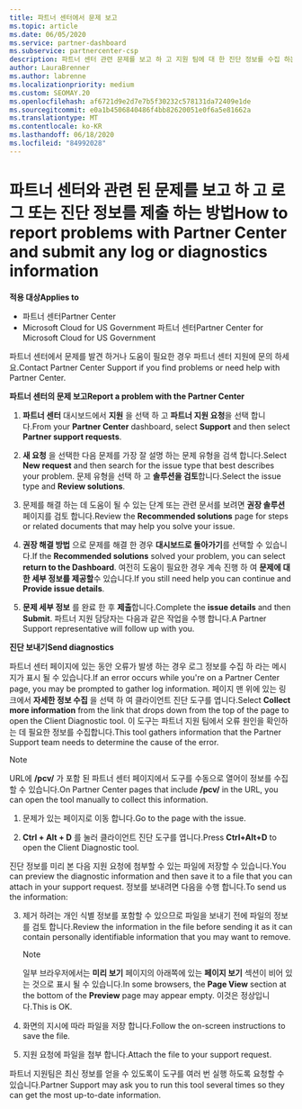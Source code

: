 ```yaml
---
title: 파트너 센터에서 문제 보고
ms.topic: article
ms.date: 06/05/2020
ms.service: partner-dashboard
ms.subservice: partnercenter-csp
description: 파트너 센터 관련 문제를 보고 하 고 지원 팀에 대 한 진단 정보를 수집 하는 방법을 설명 합니다.
author: LauraBrenner
ms.author: labrenne
ms.localizationpriority: medium
ms.custom: SEOMAY.20
ms.openlocfilehash: af6721d9e2d7e7b5f30232c578131da72409e1de
ms.sourcegitcommit: e0a1b4506840486f4bb82620051e0f6a5e81662a
ms.translationtype: MT
ms.contentlocale: ko-KR
ms.lasthandoff: 06/18/2020
ms.locfileid: "84992028"
---
```

# <a name="how-to-report-problems-with-partner-center-and-submit-any-log-or-diagnostics-information"></a><span data-ttu-id="0c712-103">파트너 센터와 관련 된 문제를 보고 하 고 로그 또는 진단 정보를 제출 하는 방법</span><span class="sxs-lookup"><span data-stu-id="0c712-103">How to report problems with Partner Center and submit any log or diagnostics information</span></span>

<span data-ttu-id="0c712-104">**적용 대상**</span><span class="sxs-lookup"><span data-stu-id="0c712-104">**Applies to**</span></span>

- <span data-ttu-id="0c712-105">파트너 센터</span><span class="sxs-lookup"><span data-stu-id="0c712-105">Partner Center</span></span>
- <span data-ttu-id="0c712-106">Microsoft Cloud for US Government 파트너 센터</span><span class="sxs-lookup"><span data-stu-id="0c712-106">Partner Center for Microsoft Cloud for US Government</span></span>

<span data-ttu-id="0c712-107">파트너 센터에서 문제를 발견 하거나 도움이 필요한 경우 파트너 센터 지원에 문의 하세요.</span><span class="sxs-lookup"><span data-stu-id="0c712-107">Contact Partner Center Support if you find problems or need help with Partner Center.</span></span>

<span data-ttu-id="0c712-108">**파트너 센터의 문제 보고**</span><span class="sxs-lookup"><span data-stu-id="0c712-108">**Report a problem with the Partner Center**</span></span>

1. <span data-ttu-id="0c712-109">**파트너 센터** 대시보드에서 **지원** 을 선택 하 고 **파트너 지원 요청**을 선택 합니다.</span><span class="sxs-lookup"><span data-stu-id="0c712-109">From your **Partner Center** dashboard, select **Support** and then select **Partner support requests**.</span></span>

2. <span data-ttu-id="0c712-110">**새 요청** 을 선택한 다음 문제를 가장 잘 설명 하는 문제 유형을 검색 합니다.</span><span class="sxs-lookup"><span data-stu-id="0c712-110">Select **New request** and then search for the issue type that best describes your problem.</span></span> <span data-ttu-id="0c712-111">문제 유형을 선택 하 고 **솔루션을 검토**합니다.</span><span class="sxs-lookup"><span data-stu-id="0c712-111">Select the issue type and **Review solutions**.</span></span>

3. <span data-ttu-id="0c712-112">문제를 해결 하는 데 도움이 될 수 있는 단계 또는 관련 문서를 보려면 **권장 솔루션** 페이지를 검토 합니다.</span><span class="sxs-lookup"><span data-stu-id="0c712-112">Review the **Recommended solutions** page for steps or related documents that may help you solve your issue.</span></span>

4. <span data-ttu-id="0c712-113">**권장 해결 방법** 으로 문제를 해결 한 경우 **대시보드로 돌아가기**를 선택할 수 있습니다.</span><span class="sxs-lookup"><span data-stu-id="0c712-113">If the **Recommended solutions** solved your problem, you can select **return to the Dashboard**.</span></span> <span data-ttu-id="0c712-114">여전히 도움이 필요한 경우 계속 진행 하 여 **문제에 대 한 세부 정보를 제공할**수 있습니다.</span><span class="sxs-lookup"><span data-stu-id="0c712-114">If you still need help you can continue and **Provide issue details**.</span></span>

5. <span data-ttu-id="0c712-115">**문제 세부 정보** 를 완료 한 후 **제출**합니다.</span><span class="sxs-lookup"><span data-stu-id="0c712-115">Complete the **issue details** and then **Submit**.</span></span> <span data-ttu-id="0c712-116">파트너 지원 담당자는 다음과 같은 작업을 수행 합니다.</span><span class="sxs-lookup"><span data-stu-id="0c712-116">A Partner Support representative will follow up with you.</span></span>

<span data-ttu-id="0c712-117">**진단 보내기**</span><span class="sxs-lookup"><span data-stu-id="0c712-117">**Send diagnostics**</span></span>

<span data-ttu-id="0c712-118">파트너 센터 페이지에 있는 동안 오류가 발생 하는 경우 로그 정보를 수집 하 라는 메시지가 표시 될 수 있습니다.</span><span class="sxs-lookup"><span data-stu-id="0c712-118">If an error occurs while you're on a Partner Center page, you may be prompted to gather log information.</span></span> <span data-ttu-id="0c712-119">페이지 맨 위에 있는 링크에서 **자세한 정보 수집** 을 선택 하 여 클라이언트 진단 도구를 엽니다.</span><span class="sxs-lookup"><span data-stu-id="0c712-119">Select **Collect more information** from the link that drops down from the top of the page to open the Client Diagnostic tool.</span></span> <span data-ttu-id="0c712-120">이 도구는 파트너 지원 팀에서 오류 원인을 확인하는 데 필요한 정보를 수집합니다.</span><span class="sxs-lookup"><span data-stu-id="0c712-120">This tool gathers information that the Partner Support team needs to determine the cause of the error.</span></span> 

>[!NOTE]
><span data-ttu-id="0c712-121">URL에 **/pcv/** 가 포함 된 파트너 센터 페이지에서 도구를 수동으로 열어이 정보를 수집할 수 있습니다.</span><span class="sxs-lookup"><span data-stu-id="0c712-121">On Partner Center pages that include **/pcv/** in the URL, you can open the tool manually to collect this information.</span></span>

1. <span data-ttu-id="0c712-122">문제가 있는 페이지로 이동 합니다.</span><span class="sxs-lookup"><span data-stu-id="0c712-122">Go to the page with the issue.</span></span>

2. <span data-ttu-id="0c712-123">**Ctrl + Alt + D** 를 눌러 클라이언트 진단 도구를 엽니다.</span><span class="sxs-lookup"><span data-stu-id="0c712-123">Press **Ctrl+Alt+D** to open the Client Diagnostic tool.</span></span>

<span data-ttu-id="0c712-124">진단 정보를 미리 본 다음 지원 요청에 첨부할 수 있는 파일에 저장할 수 있습니다.</span><span class="sxs-lookup"><span data-stu-id="0c712-124">You can preview the diagnostic information and then save it to a file that you can attach in your support request.</span></span> <span data-ttu-id="0c712-125">정보를 보내려면 다음을 수행 합니다.</span><span class="sxs-lookup"><span data-stu-id="0c712-125">To send us the information:</span></span>

3. <span data-ttu-id="0c712-126">제거 하려는 개인 식별 정보를 포함할 수 있으므로 파일을 보내기 전에 파일의 정보를 검토 합니다.</span><span class="sxs-lookup"><span data-stu-id="0c712-126">Review the information in the file before sending it as it can contain personally identifiable information that you may want to remove.</span></span> 

    >[!NOTE]
    ><span data-ttu-id="0c712-127">일부 브라우저에서는 **미리 보기** 페이지의 아래쪽에 있는 **페이지 보기** 섹션이 비어 있는 것으로 표시 될 수 있습니다.</span><span class="sxs-lookup"><span data-stu-id="0c712-127">In some browsers, the **Page View** section at the bottom of the **Preview** page may appear empty.</span></span> <span data-ttu-id="0c712-128">이것은 정상입니다.</span><span class="sxs-lookup"><span data-stu-id="0c712-128">This is OK.</span></span>

4. <span data-ttu-id="0c712-129">화면의 지시에 따라 파일을 저장 합니다.</span><span class="sxs-lookup"><span data-stu-id="0c712-129">Follow the on-screen instructions to save the file.</span></span>

5. <span data-ttu-id="0c712-130">지원 요청에 파일을 첨부 합니다.</span><span class="sxs-lookup"><span data-stu-id="0c712-130">Attach the file to your support request.</span></span>

<span data-ttu-id="0c712-131">파트너 지원팀은 최신 정보를 얻을 수 있도록이 도구를 여러 번 실행 하도록 요청할 수 있습니다.</span><span class="sxs-lookup"><span data-stu-id="0c712-131">Partner Support may ask you to run this tool several times so they can get the most up-to-date information.</span></span>

